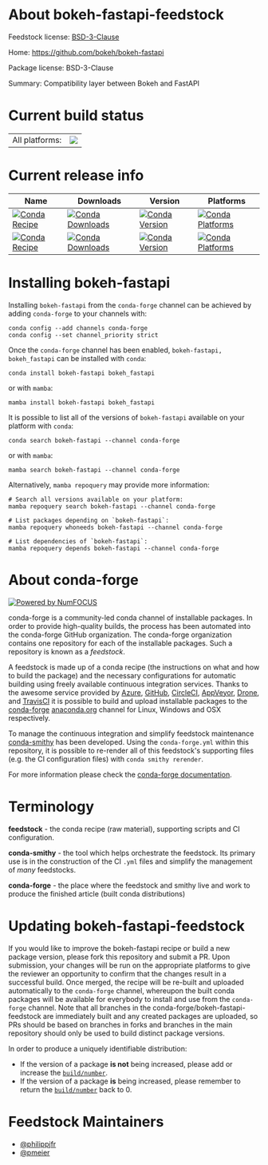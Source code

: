 About bokeh-fastapi-feedstock
=============================

Feedstock license: [BSD-3-Clause](https://github.com/conda-forge/bokeh-fastapi-feedstock/blob/main/LICENSE.txt)

Home: https://github.com/bokeh/bokeh-fastapi

Package license: BSD-3-Clause

Summary: Compatibility layer between Bokeh and FastAPI

Current build status
====================


<table><tr><td>All platforms:</td>
    <td>
      <a href="https://dev.azure.com/conda-forge/feedstock-builds/_build/latest?definitionId=23484&branchName=main">
        <img src="https://dev.azure.com/conda-forge/feedstock-builds/_apis/build/status/bokeh-fastapi-feedstock?branchName=main">
      </a>
    </td>
  </tr>
</table>

Current release info
====================

| Name | Downloads | Version | Platforms |
| --- | --- | --- | --- |
| [![Conda Recipe](https://img.shields.io/badge/recipe-bokeh--fastapi-green.svg)](https://anaconda.org/conda-forge/bokeh-fastapi) | [![Conda Downloads](https://img.shields.io/conda/dn/conda-forge/bokeh-fastapi.svg)](https://anaconda.org/conda-forge/bokeh-fastapi) | [![Conda Version](https://img.shields.io/conda/vn/conda-forge/bokeh-fastapi.svg)](https://anaconda.org/conda-forge/bokeh-fastapi) | [![Conda Platforms](https://img.shields.io/conda/pn/conda-forge/bokeh-fastapi.svg)](https://anaconda.org/conda-forge/bokeh-fastapi) |
| [![Conda Recipe](https://img.shields.io/badge/recipe-bokeh__fastapi-green.svg)](https://anaconda.org/conda-forge/bokeh_fastapi) | [![Conda Downloads](https://img.shields.io/conda/dn/conda-forge/bokeh_fastapi.svg)](https://anaconda.org/conda-forge/bokeh_fastapi) | [![Conda Version](https://img.shields.io/conda/vn/conda-forge/bokeh_fastapi.svg)](https://anaconda.org/conda-forge/bokeh_fastapi) | [![Conda Platforms](https://img.shields.io/conda/pn/conda-forge/bokeh_fastapi.svg)](https://anaconda.org/conda-forge/bokeh_fastapi) |

Installing bokeh-fastapi
========================

Installing `bokeh-fastapi` from the `conda-forge` channel can be achieved by adding `conda-forge` to your channels with:

```
conda config --add channels conda-forge
conda config --set channel_priority strict
```

Once the `conda-forge` channel has been enabled, `bokeh-fastapi, bokeh_fastapi` can be installed with `conda`:

```
conda install bokeh-fastapi bokeh_fastapi
```

or with `mamba`:

```
mamba install bokeh-fastapi bokeh_fastapi
```

It is possible to list all of the versions of `bokeh-fastapi` available on your platform with `conda`:

```
conda search bokeh-fastapi --channel conda-forge
```

or with `mamba`:

```
mamba search bokeh-fastapi --channel conda-forge
```

Alternatively, `mamba repoquery` may provide more information:

```
# Search all versions available on your platform:
mamba repoquery search bokeh-fastapi --channel conda-forge

# List packages depending on `bokeh-fastapi`:
mamba repoquery whoneeds bokeh-fastapi --channel conda-forge

# List dependencies of `bokeh-fastapi`:
mamba repoquery depends bokeh-fastapi --channel conda-forge
```


About conda-forge
=================

[![Powered by
NumFOCUS](https://img.shields.io/badge/powered%20by-NumFOCUS-orange.svg?style=flat&colorA=E1523D&colorB=007D8A)](https://numfocus.org)

conda-forge is a community-led conda channel of installable packages.
In order to provide high-quality builds, the process has been automated into the
conda-forge GitHub organization. The conda-forge organization contains one repository
for each of the installable packages. Such a repository is known as a *feedstock*.

A feedstock is made up of a conda recipe (the instructions on what and how to build
the package) and the necessary configurations for automatic building using freely
available continuous integration services. Thanks to the awesome service provided by
[Azure](https://azure.microsoft.com/en-us/services/devops/), [GitHub](https://github.com/),
[CircleCI](https://circleci.com/), [AppVeyor](https://www.appveyor.com/),
[Drone](https://cloud.drone.io/welcome), and [TravisCI](https://travis-ci.com/)
it is possible to build and upload installable packages to the
[conda-forge](https://anaconda.org/conda-forge) [anaconda.org](https://anaconda.org/)
channel for Linux, Windows and OSX respectively.

To manage the continuous integration and simplify feedstock maintenance
[conda-smithy](https://github.com/conda-forge/conda-smithy) has been developed.
Using the ``conda-forge.yml`` within this repository, it is possible to re-render all of
this feedstock's supporting files (e.g. the CI configuration files) with ``conda smithy rerender``.

For more information please check the [conda-forge documentation](https://conda-forge.org/docs/).

Terminology
===========

**feedstock** - the conda recipe (raw material), supporting scripts and CI configuration.

**conda-smithy** - the tool which helps orchestrate the feedstock.
                   Its primary use is in the construction of the CI ``.yml`` files
                   and simplify the management of *many* feedstocks.

**conda-forge** - the place where the feedstock and smithy live and work to
                  produce the finished article (built conda distributions)


Updating bokeh-fastapi-feedstock
================================

If you would like to improve the bokeh-fastapi recipe or build a new
package version, please fork this repository and submit a PR. Upon submission,
your changes will be run on the appropriate platforms to give the reviewer an
opportunity to confirm that the changes result in a successful build. Once
merged, the recipe will be re-built and uploaded automatically to the
`conda-forge` channel, whereupon the built conda packages will be available for
everybody to install and use from the `conda-forge` channel.
Note that all branches in the conda-forge/bokeh-fastapi-feedstock are
immediately built and any created packages are uploaded, so PRs should be based
on branches in forks and branches in the main repository should only be used to
build distinct package versions.

In order to produce a uniquely identifiable distribution:
 * If the version of a package **is not** being increased, please add or increase
   the [``build/number``](https://docs.conda.io/projects/conda-build/en/latest/resources/define-metadata.html#build-number-and-string).
 * If the version of a package **is** being increased, please remember to return
   the [``build/number``](https://docs.conda.io/projects/conda-build/en/latest/resources/define-metadata.html#build-number-and-string)
   back to 0.

Feedstock Maintainers
=====================

* [@philippjfr](https://github.com/philippjfr/)
* [@pmeier](https://github.com/pmeier/)

